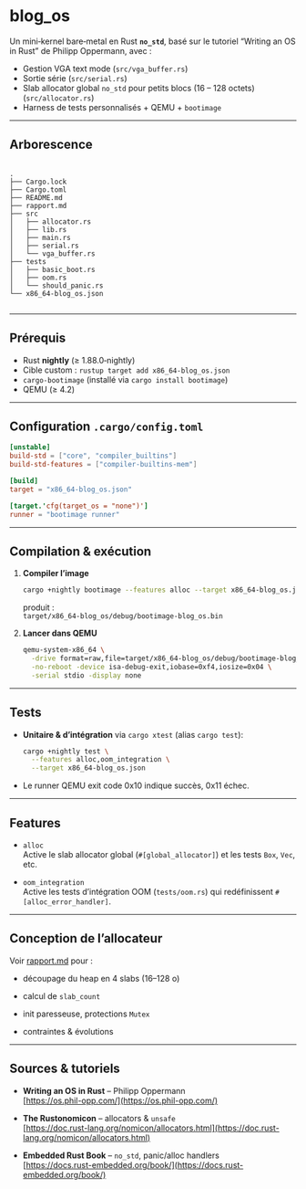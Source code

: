 # blog_os

Un mini‑kernel bare‑metal en Rust **`no_std`**, basé sur le tutoriel “Writing an OS in Rust” de Philipp Oppermann, avec :

- Gestion VGA text mode (`src/vga_buffer.rs`)  
- Sortie série (`src/serial.rs`)  
- Slab allocator global `no_std` pour petits blocs (16 – 128 octets) (`src/allocator.rs`)  
- Harness de tests personnalisés + QEMU + `bootimage`  

---

## Arborescence


```

.
├── Cargo.lock
├── Cargo.toml
├── README.md
├── rapport.md
├── src
│   ├── allocator.rs
│   ├── lib.rs
│   ├── main.rs
│   ├── serial.rs
│   └── vga_buffer.rs
├── tests
│   ├── basic_boot.rs
│   ├── oom.rs
│   └── should_panic.rs
└── x86_64-blog_os.json


```

---

## Prérequis

- Rust **nightly** (≥ 1.88.0‑nightly)  
- Cible custom : `rustup target add x86_64-blog_os.json`  
- `cargo‑bootimage` (installé via `cargo install bootimage`)  
- QEMU (≥ 4.2)

---

## Configuration `.cargo/config.toml`

```toml
[unstable]
build-std = ["core", "compiler_builtins"]
build-std-features = ["compiler-builtins-mem"]

[build]
target = "x86_64-blog_os.json"

[target.'cfg(target_os = "none")']
runner = "bootimage runner"

```

----------

## Compilation & exécution

1.  **Compiler l’image**
    
    ```bash
    cargo +nightly bootimage --features alloc --target x86_64-blog_os.json
    
    ```
    
    produit :  
    `target/x86_64-blog_os/debug/bootimage-blog_os.bin`
    
2.  **Lancer dans QEMU**
    
    ```bash
    qemu-system-x86_64 \
      -drive format=raw,file=target/x86_64-blog_os/debug/bootimage-blog_os.bin \
      -no-reboot -device isa-debug-exit,iobase=0xf4,iosize=0x04 \
      -serial stdio -display none
    
    ```
    

----------

## Tests

-   **Unitaire & d’intégration** via `cargo xtest` (alias `cargo test`):
    
    ```bash
    cargo +nightly test \
      --features alloc,oom_integration \
      --target x86_64-blog_os.json
    
    ```
    
-   Le runner QEMU exit code 0x10 indique succès, 0x11 échec.
    

----------

## Features

-   `alloc`  
    Active le slab allocator global (`#[global_allocator]`) et les tests `Box`, `Vec`, etc.
    
-   `oom_integration`  
    Active les tests d’intégration OOM (`tests/oom.rs`) qui redéfinissent `#[alloc_error_handler]`.
    

----------

## Conception de l’allocateur

Voir [rapport.md](https://chatgpt.com/c/rapport.md) pour :

-   découpage du heap en 4 slabs (16–128 o)
    
-   calcul de `slab_count`
    
-   init paresseuse, protections `Mutex`
    
-   contraintes & évolutions
    

----------

## Sources & tutoriels

-   **Writing an OS in Rust** – Philipp Oppermann  
    [https://os.phil-opp.com/](https://os.phil-opp.com/)
    
-   **The Rustonomicon** – allocators & `unsafe`  
    [https://doc.rust-lang.org/nomicon/allocators.html](https://doc.rust-lang.org/nomicon/allocators.html)
    
-   **Embedded Rust Book** – `no_std`, panic/alloc handlers  
    [https://docs.rust-embedded.org/book/](https://docs.rust-embedded.org/book/)
    
